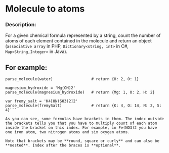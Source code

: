 # Molecule to atoms
### Description:

For a given chemical formula represented by a string, count the number of atoms of each element contained in the molecule and return an object (```associative array``` in PHP, ```Dictionary<string, int>``` in C#, ```Map<String,Integer>``` in Java).

## For example:

```water = 'H2O'
parse_molecule(water)                 # return {H: 2, O: 1}

magnesium_hydroxide = 'Mg(OH)2'
parse_molecule(magnesium_hydroxide)   # return {Mg: 1, O: 2, H: 2}

var fremy_salt = 'K4[ON(SO3)2]2'
parse_molecule(fremySalt)             # return {K: 4, O: 14, N: 2, S: 4}```

As you can see, some formulas have brackets in them. The index outside the brackets tells you that you have to multiply count of each atom inside the bracket on this index. For example, in Fe(NO3)2 you have one iron atom, two nitrogen atoms and six oxygen atoms.

Note that brackets may be **round, square or curly** and can also be **nested**. Index after the braces is **optional**.
